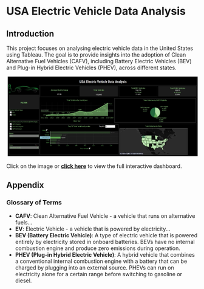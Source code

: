 # USA Electric Vehicle Data Analysis

## Introduction

This project focuses on analysing electric vehicle data in the United States using Tableau. The goal is to provide insights into the adoption of Clean Alternative Fuel Vehicles (CAFV), including Battery Electric Vehicles (BEV) and Plug-in Hybrid Electric Vehicles (PHEV), across different states.

[![USA Electric Vehicle Data Analysis](https://github.com/Naveen-Baburaj/US-Electric-Vehicle-Data-Analysis-using-Tableau/blob/main/Dashboard%20Image.jpeg)](https://public.tableau.com/views/USEVDataAnalysis/Dashboard1?:language=en-GB&:sid=&:redirect=auth&:display_count=n&:origin=viz_share_link)

Click on the image or [**click here**](https://public.tableau.com/views/USEVDataAnalysis/Dashboard1?:language=en-GB&:sid=&:redirect=auth&:display_count=n&:origin=viz_share_link) to view the full interactive dashboard.


## Appendix

### Glossary of Terms
- **CAFV**: Clean Alternative Fuel Vehicle - a vehicle that runs on alternative fuels...
- **EV**: Electric Vehicle - a vehicle that is powered by electricity...
- **BEV (Battery Electric Vehicle)**: A type of electric vehicle that is powered entirely by electricity stored in onboard batteries. BEVs have no internal combustion engine and produce zero emissions during operation.
- **PHEV (Plug-in Hybrid Electric Vehicle)**: A hybrid vehicle that combines a conventional internal combustion engine with a battery that can be charged by plugging into an external source. PHEVs can run on electricity alone for a certain range before switching to gasoline or diesel.
  
